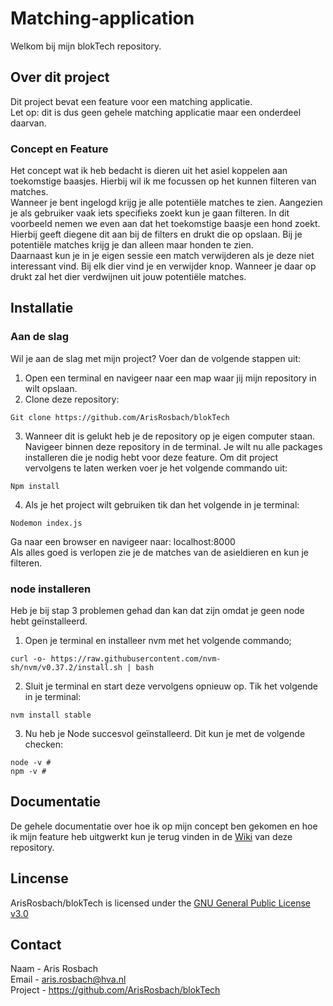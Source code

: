 # Matching-application
Welkom bij mijn blokTech repository. 

## Over dit project
Dit project bevat een feature voor een matching applicatie. <br>
Let op: dit is dus geen gehele matching applicatie maar een onderdeel daarvan.

### Concept en Feature
Het concept wat ik heb bedacht is dieren uit het asiel koppelen aan toekomstige baasjes. 
Hierbij wil ik me focussen op het kunnen filteren van matches. <br>
Wanneer je bent ingelogd krijg je alle potentiële matches te zien. Aangezien je als gebruiker vaak iets specifieks zoekt kun je gaan filteren. In dit voorbeeld nemen we even aan dat het toekomstige baasje een hond zoekt. Hierbij geeft diegene dit aan bij de filters en drukt die op opslaan. Bij je potentiële matches krijg je dan alleen maar honden te zien. <br>
Daarnaast kun je in je eigen sessie een match verwijderen als je deze niet interessant vind. Bij elk dier vind je en verwijder knop. Wanneer je daar op drukt zal het dier verdwijnen uit jouw potentiële matches.


## Installatie 
### Aan de slag
Wil je aan de slag met mijn project? Voer dan de volgende stappen uit: <br>
1.	Open een terminal en navigeer naar een map waar jij mijn repository in wilt opslaan.
2.	Clone deze repository:
```
Git clone https://github.com/ArisRosbach/blokTech
```
3.  Wanneer dit is gelukt heb je de repository op je eigen computer staan. Navigeer binnen deze repository in de terminal. Je wilt nu alle packages installeren die je nodig hebt voor deze feature. Om dit project vervolgens te laten werken voer je het volgende commando uit: <br>
```
Npm install
```
4.	Als je het project wilt gebruiken tik dan het volgende in je terminal:
```
Nodemon index.js
```
Ga naar een browser en navigeer naar: localhost:8000 <br>
Als alles goed is verlopen zie je de matches van de asieldieren en kun je filteren. <br>

### node installeren
Heb je bij stap 3 problemen gehad dan kan dat zijn omdat je geen node hebt geïnstalleerd. 
1.  Open je terminal en installeer nvm met het volgende commando;
```
curl -o- https://raw.githubusercontent.com/nvm-sh/nvm/v0.37.2/install.sh | bash
```
2.  Sluit je terminal en start deze vervolgens opnieuw op. Tik het volgende in je terminal:
```
nvm install stable
```
3.  Nu heb je Node succesvol geïnstalleerd. Dit kun je met de volgende checken:
```
node -v # 
npm -v # 
```


## Documentatie
De gehele documentatie over hoe ik op mijn concept ben gekomen en hoe ik mijn feature heb uitgwerkt kun je terug vinden in de [Wiki](https://github.com/ArisRosbach/blokTech/wiki) van deze repository. 


## Lincense
ArisRosbach/blokTech is licensed under the [GNU General Public License v3.0](https://github.com/ArisRosbach/blokTech/blob/main/LICENSE)

## Contact
Naam -  Aris Rosbach <br>
Email - aris.rosbach@hva.nl <br>
Project - https://github.com/ArisRosbach/blokTech
